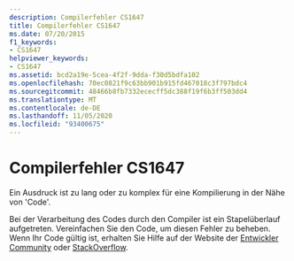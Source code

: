 ```yaml
---
description: Compilerfehler CS1647
title: Compilerfehler CS1647
ms.date: 07/20/2015
f1_keywords:
- CS1647
helpviewer_keywords:
- CS1647
ms.assetid: bcd2a19e-5cea-4f2f-9dda-f30d5bdfa102
ms.openlocfilehash: 70ec0821f9c63bb901b915fd467018c3f797bdc4
ms.sourcegitcommit: 48466b8fb7332ececff5dc388f19f6b3ff503dd4
ms.translationtype: MT
ms.contentlocale: de-DE
ms.lasthandoff: 11/05/2020
ms.locfileid: "93400675"
---
```

# <a name="compiler-error-cs1647"></a>Compilerfehler CS1647

Ein Ausdruck ist zu lang oder zu komplex für eine Kompilierung in der Nähe von 'Code'.

Bei der Verarbeitung des Codes durch den Compiler ist ein Stapelüberlauf aufgetreten. Vereinfachen Sie den Code, um diesen Fehler zu beheben. Wenn Ihr Code gültig ist, erhalten Sie Hilfe auf der Website der [Entwickler Community](https://aka.ms/feedback/report?space=61) oder [StackOverflow](https://stackoverflow.com/).
